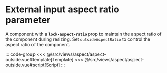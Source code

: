 <aspectOutside/>

# External input aspect ratio parameter

A component with a <b>`lock-aspect-ratio` </b> prop to maintain the aspect ratio of the component during resizing.
Set `outsideAspectRatio` to control the aspect ratio of the component.

::: code-group
<<< @/src/views/aspect/aspect-outside.vue#template[Template]
<<< @/src/views/aspect/aspect-outside.vue#script[Script]
:::